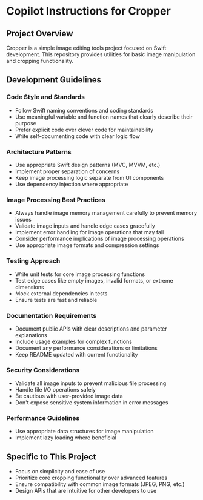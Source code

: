 # Copilot Instructions for Cropper

## Project Overview

Cropper is a simple image editing tools project focused on Swift development. This repository provides utilities for basic image manipulation and cropping functionality.

## Development Guidelines

### Code Style and Standards

- Follow Swift naming conventions and coding standards
- Use meaningful variable and function names that clearly describe their purpose
- Prefer explicit code over clever code for maintainability
- Write self-documenting code with clear logic flow

### Architecture Patterns

- Use appropriate Swift design patterns (MVC, MVVM, etc.)
- Implement proper separation of concerns
- Keep image processing logic separate from UI components
- Use dependency injection where appropriate

### Image Processing Best Practices

- Always handle image memory management carefully to prevent memory issues
- Validate image inputs and handle edge cases gracefully
- Implement error handling for image operations that may fail
- Consider performance implications of image processing operations
- Use appropriate image formats and compression settings

### Testing Approach

- Write unit tests for core image processing functions
- Test edge cases like empty images, invalid formats, or extreme dimensions
- Mock external dependencies in tests
- Ensure tests are fast and reliable

### Documentation Requirements

- Document public APIs with clear descriptions and parameter explanations
- Include usage examples for complex functions
- Document any performance considerations or limitations
- Keep README updated with current functionality

### Security Considerations

- Validate all image inputs to prevent malicious file processing
- Handle file I/O operations safely
- Be cautious with user-provided image data
- Don't expose sensitive system information in error messages

### Performance Guidelines

- Use appropriate data structures for image manipulation
- Implement lazy loading where beneficial

## Specific to This Project

- Focus on simplicity and ease of use
- Prioritize core cropping functionality over advanced features
- Ensure compatibility with common image formats (JPEG, PNG, etc.)
- Design APIs that are intuitive for other developers to use